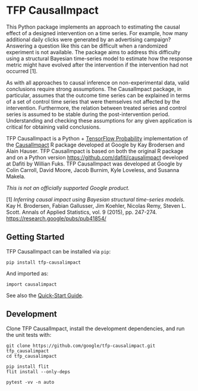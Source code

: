 # TFP CausalImpact

This Python package implements an approach to estimating the causal effect of a
designed intervention on a time series.  For example, how many additional daily
clicks were generated by an advertising campaign? Answering a question like this
can be difficult when a randomized experiment is not available. The package aims
to address this difficulty using a structural Bayesian time-series model to
estimate how the response metric might have evolved after the intervention if
the intervention had not occurred [1].

As with all approaches to causal inference on non-experimental data, valid
conclusions require strong assumptions. The CausalImpact package, in particular,
assumes that the outcome time series can be explained in terms of a set of
control time series that were themselves not affected by the intervention.
Furthermore, the relation between treated series and control series is assumed
to be stable during the post-intervention period. Understanding and checking
these assumptions for any given application is critical for obtaining valid
conclusions.

TFP CausalImpact is a Python +
[TensorFlow Probability](https://github.com/tensorflow/probability)
implementation of the
[CausalImpact](https://google.github.io/CausalImpact/) R package developed at
Google by Kay Brodersen and Alain Hauser.  TFP CausalImpact is based on both
the original R package and on a Python version
https://github.com/dafiti/causalimpact developed at Dafiti by Willian Fuks.
TFP CausalImpact was developed at Google by Colin Carroll, David Moore,
Jacob Burnim, Kyle Loveless, and Susanna Makela.

*This is not an officially supported Google product.*

[1] _Inferring causal impact using Bayesian structural time-series models._
    Kay H. Brodersen, Fabian Gallusser, Jim Koehler, Nicolas Remy,
    Steven L. Scott.  Annals of Applied Statistics, vol. 9 (2015), pp. 247-274.
    https://research.google/pubs/pub41854/


## Getting Started

TFP CausalImpact can be installed via `pip`:

```
pip install tfp-causalimpact
```

And imported as:

```
import causalimpact
```

See also the [Quick-Start Guide](https://github.com/google/tfp-causalimpact/blob/main/docs/quickstart.ipynb).


## Development

Clone TFP CausalImpact, install the development dependencies, and run the unit
tests with:

```
git clone https://github.com/google/tfp-causalimpact.git tfp_causalimpact
cd tfp_causalimpact

pip install flit
flit install --only-deps

pytest -vv -n auto
```

